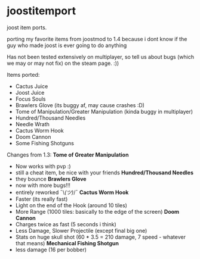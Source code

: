 ﻿# joostitemport
joost item ports.

porting my favorite items from joostmod to 1.4 because i dont know if the guy who made joost is ever going to do anything

Has not been tested extensively on multiplayer, so tell us about bugs (which we may or may not fix) on the steam page. :))

Items ported:
- Cactus Juice
- Joost Juice
- Focus Souls
- Brawlers Glove (its buggy af, may cause crashes :D)
- Tome of Manipulation/Greater Manipulation (kinda buggy in multiplayer)
- Hundred/Thousand Needles
- Needle Wrath
- Cactus Worm Hook
- Doom Cannon
- Some Fishing Shotguns

Changes from 1.3:
**Tome of Greater Manipulation**
- Now works with pvp :)
- still a cheat item, be nice with your friends
**Hundred/Thousand Needles**
- they bounce
**Brawlers Glove**
- now with more bugs!!!
- entirely reworked  ¯\\_(ツ)_/¯
**Cactus Worm Hook**
- Faster (its really fast)
- Light on the end of the Hook (around 10 tiles)
- More Range (1000 tiles: basically to the edge of the screen)
**Doom Cannon**
- Charges twice as fast (5 seconds i think)
- Less Damage, Slower Projectile (except final big one)
- Stats on huge skull shot (60 * 3.5 = 210 damage, 7 speed - whatever that means)
**Mechanical Fishing Shotgun**
- less damage (16 per bobber)
